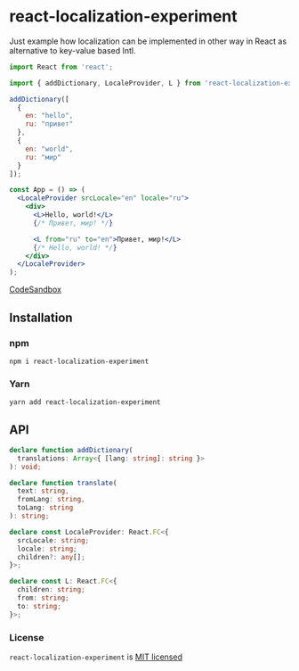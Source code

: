 # react-localization-experiment

Just example how localization can be implemented in other way in React as alternative to key-value based Intl.

```jsx harmony
import React from 'react';

import { addDictionary, LocaleProvider, L } from 'react-localization-experiment';

addDictionary([
  {
    en: "hello",
    ru: "привет"
  },
  {
    en: "world",
    ru: "мир"
  }
]);

const App = () => (
  <LocaleProvider srcLocale="en" locale="ru">
    <div>
      <L>Hello, world!</L>
      {/* Привет, мир! */}

      <L from="ru" to="en">Привет, мир!</L>
      {/* Hello, world! */}
    </div>
  </LocaleProvider>
);
```

[CodeSandbox](https://codesandbox.io/s/w7pmpzzpy5)

## Installation

### npm

```
npm i react-localization-experiment
```

### Yarn

```
yarn add react-localization-experiment
```

## API

```typescript
declare function addDictionary(
  translations: Array<{ [lang: string]: string }>
): void;

declare function translate(
  text: string,
  fromLang: string,
  toLang: string
): string;

declare const LocaleProvider: React.FC<{
  srcLocale: string;
  locale: string;
  children?: any[];
}>;

declare const L: React.FC<{
  children: string;
  from: string;
  to: string;
}>;
```

### License

`react-localization-experiment` is [MIT licensed](./LICENSE)
